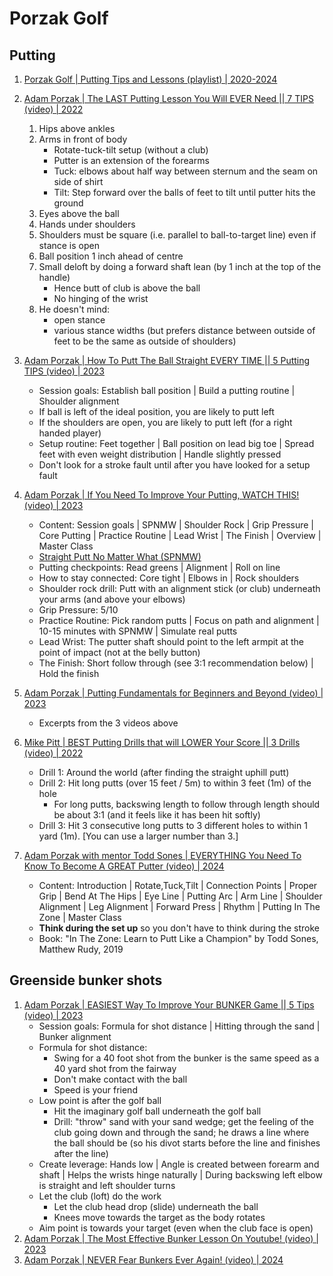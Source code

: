 # Porzak Golf

## Putting

1. [Porzak Golf | Putting Tips and Lessons (playlist) | 2020-2024](https://www.youtube.com/playlist?list=PLmQeGFuasi12FPRTqeXq48psdxpB-I-HJ)

1. [Adam Porzak | The LAST Putting Lesson You Will EVER Need || 7 TIPS (video) | 2022](https://www.youtube.com/watch?v=oUBLtw6Ft2I)
   1. Hips above ankles
   2. Arms in front of body
      - Rotate-tuck-tilt setup (without a club)
      - Putter is an extension of the forearms
      - Tuck: elbows about half way between sternum and the seam on side of shirt
      - Tilt: Step forward over the balls of feet to tilt until putter hits the ground
   3. Eyes above the ball
   4. Hands under shoulders
   5. Shoulders must be square (i.e. parallel to ball-to-target line) even if stance is open
   6. Ball position 1 inch ahead of centre
   7. Small deloft by doing a forward shaft lean (by 1 inch at the top of the handle)
      - Hence butt of club is above the ball
      - No hinging of the wrist
   8. He doesn't mind:
      - open stance
      - various stance widths (but prefers distance between outside of feet to be the same as outside of shoulders)

1. [Adam Porzak | How To Putt The Ball Straight EVERY TIME || 5 Putting TIPS (video) | 2023](https://www.youtube.com/watch?v=aYRbMLQVdZo)
   - Session goals: Establish ball position | Build a putting routine | Shoulder alignment
   - If ball is left of the ideal position, you are likely to putt left
   - If the shoulders are open, you are likely to putt left (for a right handed player)
   - Setup routine: Feet together | Ball position on lead big toe | Spread feet with even weight distribution | Handle slightly pressed
   - Don't look for a stroke fault until after you have looked for a setup fault

1. [Adam Porzak | If You Need To Improve Your Putting, WATCH THIS! (video) | 2023](https://www.youtube.com/watch?v=5FIVqAwRLjQ)
   - Content: Session goals | SPNMW | Shoulder Rock | Grip Pressure |
     Core Putting | Practice Routine | Lead Wrist | The Finish |
     Overview | Master Class
   - [Straight Putt No Matter What (SPNMW)](https://porzakgolf.myshopify.com/collections/training-aids-1/products/copy-of-straight-putt-no-matter-what)
   - Putting checkpoints: Read greens | Alignment | Roll on line
   - How to stay connected: Core tight | Elbows in | Rock shoulders
   - Shoulder rock drill: Putt with an alignment stick (or club) underneath your arms (and above your elbows)
   - Grip Pressure: 5/10
   - Practice Routine: Pick random putts | Focus on path and alignment |
     10-15 minutes with SPNMW | Simulate real putts
   - Lead Wrist: The putter shaft should point to the left armpit at the point of impact (not at the belly button)
   - The Finish: Short follow through (see 3:1 recommendation below) | Hold the finish

1. [Adam Porzak | Putting Fundamentals for Beginners and Beyond (video) | 2023](https://www.youtube.com/watch?v=-FJfVmCtEoc)
   - Excerpts from the 3 videos above

1. [Mike Pitt | BEST Putting Drills that will LOWER Your Score || 3 Drills (video) | 2022](https://www.youtube.com/watch?v=etqmi31cpEY)
   - Drill 1: Around the world (after finding the straight uphill putt)
   - Drill 2: Hit long putts (over 15 feet / 5m) to within 3 feet (1m) of the hole
     * For long putts, backswing length to follow through length should be about 3:1 (and it feels like it has been hit softly)
   - Drill 3: Hit 3 consecutive long putts to 3 different holes to within 1 yard (1m). [You can use a larger number than 3.]

1. [Adam Porzak with mentor Todd Sones | EVERYTHING You Need To Know To Become A GREAT Putter (video) | 2024](https://www.youtube.com/watch?v=eSMSss0w_rw)
   - Content: Introduction | Rotate,Tuck,Tilt | Connection Points |
     Proper Grip | Bend At The Hips | Eye Line | Putting Arc |
     Arm Line | Shoulder Alignment | Leg Alignment | Forward Press |
     Rhythm  | Putting In The Zone | Master Class
   - **Think during the set up** so you don't have to think during the stroke
   - Book: "In The Zone: Learn to Putt Like a Champion" by Todd Sones, Matthew Rudy, 2019


## Greenside bunker shots

1. [Adam Porzak | EASIEST Way To Improve Your BUNKER Game || 5 Tips (video) | 2023](https://www.youtube.com/watch?v=OG-IIE9mSbo)
   - Session goals: Formula for shot distance | Hitting through the sand | Bunker alignment
   - Formula for shot distance:
     * Swing for a 40 foot shot from the bunker is the same speed as a 40 yard shot from the fairway
     * Don't make contact with the ball
     * Speed is your friend
   - Low point is after the golf ball
     * Hit the imaginary golf ball underneath the golf ball
     * Drill: "throw" sand with your sand wedge;
       get the feeling of the club going down and through the sand;
       he draws a line where the ball should be (so his divot starts
       before the line and finishes after the line)
   - Create leverage: Hands low | Angle is created between forearm and shaft |
     Helps the wrists hinge naturally | During backswing left elbow is straight
     and left shoulder turns
   - Let the club (loft) do the work
     * Let the club head drop (slide) underneath the ball
     * Knees move towards the target as the body rotates
   - Aim point is towards your target (even when the club face is open)
1. [Adam Porzak | The Most Effective Bunker Lesson On Youtube! (video) | 2023](https://www.youtube.com/watch?v=tGZoNn3whFY)
1. [Adam Porzak | NEVER Fear Bunkers Ever Again! (video) | 2024](https://www.youtube.com/watch?v=DMrVwKRaNAg)

